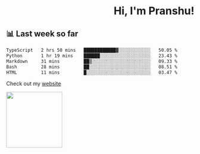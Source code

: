 <div align="right" >
   
   <H1>Hi, I'm Pranshu!</H1>

</div>

## 📊 Last week so far
<!--START_SECTION:waka-->

```txt
TypeScript   2 hrs 50 mins   ████████████▓░░░░░░░░░░░░   50.05 %
Python       1 hr 19 mins    ██████░░░░░░░░░░░░░░░░░░░   23.43 %
Markdown     31 mins         ██▒░░░░░░░░░░░░░░░░░░░░░░   09.33 %
Bash         28 mins         ██░░░░░░░░░░░░░░░░░░░░░░░   08.51 %
HTML         11 mins         █░░░░░░░░░░░░░░░░░░░░░░░░   03.47 %
```

<!--END_SECTION:waka-->

Check out my [website](https://pranshu05.vercel.app)

<img align="left" width="150" src="https://user-images.githubusercontent.com/70943732/209951571-93b7afe5-f523-4683-b725-5d94b287e94e.png">

